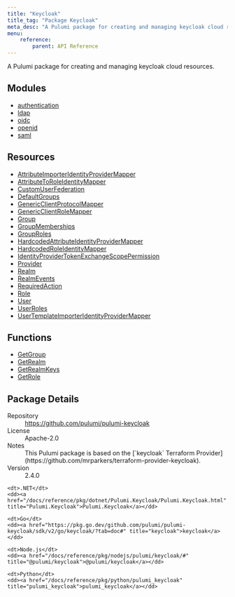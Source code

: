 ```yaml
---
title: "Keycloak"
title_tag: "Package Keycloak"
meta_desc: "A Pulumi package for creating and managing keycloak cloud resources."
menu:
    reference:
        parent: API Reference
---
```


<!-- WARNING: this file was generated by Pulumi Docs Generator. -->
<!-- Do not edit by hand unless you're certain you know what you are doing! -->

A Pulumi package for creating and managing keycloak cloud resources.

<h2 id="modules">Modules</h2>
<ul class="api">
    <li><a href="authentication/" title="authentication"><span class="symbol module"></span>authentication</a></li>
    <li><a href="ldap/" title="ldap"><span class="symbol module"></span>ldap</a></li>
    <li><a href="oidc/" title="oidc"><span class="symbol module"></span>oidc</a></li>
    <li><a href="openid/" title="openid"><span class="symbol module"></span>openid</a></li>
    <li><a href="saml/" title="saml"><span class="symbol module"></span>saml</a></li>
</ul>

<h2 id="resources">Resources</h2>
<ul class="api">
    <li><a href="attributeimporteridentityprovidermapper" title="AttributeImporterIdentityProviderMapper"><span class="symbol resource"></span>AttributeImporterIdentityProviderMapper</a></li>
    <li><a href="attributetoroleidentitymapper" title="AttributeToRoleIdentityMapper"><span class="symbol resource"></span>AttributeToRoleIdentityMapper</a></li>
    <li><a href="customuserfederation" title="CustomUserFederation"><span class="symbol resource"></span>CustomUserFederation</a></li>
    <li><a href="defaultgroups" title="DefaultGroups"><span class="symbol resource"></span>DefaultGroups</a></li>
    <li><a href="genericclientprotocolmapper" title="GenericClientProtocolMapper"><span class="symbol resource"></span>GenericClientProtocolMapper</a></li>
    <li><a href="genericclientrolemapper" title="GenericClientRoleMapper"><span class="symbol resource"></span>GenericClientRoleMapper</a></li>
    <li><a href="group" title="Group"><span class="symbol resource"></span>Group</a></li>
    <li><a href="groupmemberships" title="GroupMemberships"><span class="symbol resource"></span>GroupMemberships</a></li>
    <li><a href="grouproles" title="GroupRoles"><span class="symbol resource"></span>GroupRoles</a></li>
    <li><a href="hardcodedattributeidentityprovidermapper" title="HardcodedAttributeIdentityProviderMapper"><span class="symbol resource"></span>HardcodedAttributeIdentityProviderMapper</a></li>
    <li><a href="hardcodedroleidentitymapper" title="HardcodedRoleIdentityMapper"><span class="symbol resource"></span>HardcodedRoleIdentityMapper</a></li>
    <li><a href="identityprovidertokenexchangescopepermission" title="IdentityProviderTokenExchangeScopePermission"><span class="symbol resource"></span>IdentityProviderTokenExchangeScopePermission</a></li>
    <li><a href="provider" title="Provider"><span class="symbol resource"></span>Provider</a></li>
    <li><a href="realm" title="Realm"><span class="symbol resource"></span>Realm</a></li>
    <li><a href="realmevents" title="RealmEvents"><span class="symbol resource"></span>RealmEvents</a></li>
    <li><a href="requiredaction" title="RequiredAction"><span class="symbol resource"></span>RequiredAction</a></li>
    <li><a href="role" title="Role"><span class="symbol resource"></span>Role</a></li>
    <li><a href="user" title="User"><span class="symbol resource"></span>User</a></li>
    <li><a href="userroles" title="UserRoles"><span class="symbol resource"></span>UserRoles</a></li>
    <li><a href="usertemplateimporteridentityprovidermapper" title="UserTemplateImporterIdentityProviderMapper"><span class="symbol resource"></span>UserTemplateImporterIdentityProviderMapper</a></li>
</ul>

<h2 id="functions">Functions</h2>
<ul class="api">
    <li><a href="getgroup" title="GetGroup"><span class="symbol function"></span>GetGroup</a></li>
    <li><a href="getrealm" title="GetRealm"><span class="symbol function"></span>GetRealm</a></li>
    <li><a href="getrealmkeys" title="GetRealmKeys"><span class="symbol function"></span>GetRealmKeys</a></li>
    <li><a href="getrole" title="GetRole"><span class="symbol function"></span>GetRole</a></li>
</ul>

<h2 id="package-details">Package Details</h2>
<dl class="package-details">
	<dt>Repository</dt>
	<dd><a href="https://github.com/pulumi/pulumi-keycloak">https://github.com/pulumi/pulumi-keycloak</a></dd>
	<dt>License</dt>
	<dd>Apache-2.0</dd>
	<dt>Notes</dt>
	<dd>This Pulumi package is based on the [`keycloak` Terraform Provider](https://github.com/mrparkers/terraform-provider-keycloak).</dd>
	<dt>Version</dt>
	<dd>2.4.0</dd>
</dl>



<dl class="tabular">

    <dt>.NET</dt>
    <dd><a href="/docs/reference/pkg/dotnet/Pulumi.Keycloak/Pulumi.Keycloak.html" title="Pulumi.Keycloak">Pulumi.Keycloak</a></dd>

    <dt>Go</dt>
    <dd><a href="https://pkg.go.dev/github.com/pulumi/pulumi-keycloak/sdk/v2/go/keycloak/?tab=doc#" title="keycloak">keycloak</a></dd>

    <dt>Node.js</dt>
    <dd><a href="/docs/reference/pkg/nodejs/pulumi/keycloak/#" title="@pulumi/keycloak">@pulumi/keycloak</a></dd>

    <dt>Python</dt>
    <dd><a href="/docs/reference/pkg/python/pulumi_keycloak" title="pulumi_keycloak">pulumi_keycloak</a></dd>

</dl>

